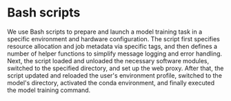 # Bash scripts
We use Bash scripts to prepare and launch a model training task in a specific environment and hardware configuration. The script first specifies resource allocation and job metadata via specific tags, and then defines a number of helper functions to simplify message logging and error handling. Next, the script loaded and unloaded the necessary software modules, switched to the specified directory, and set up the web proxy. After that, the script updated and reloaded the user's environment profile, switched to the model's directory, activated the conda environment, and finally executed the model training command.
